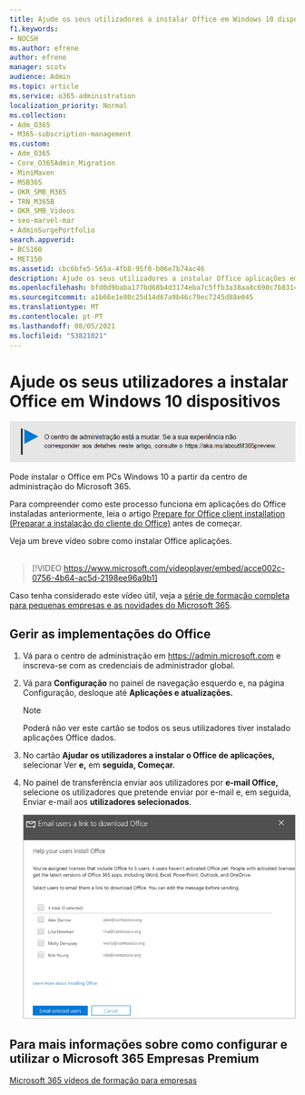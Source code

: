 ```yaml
---
title: Ajude os seus utilizadores a instalar Office em Windows 10 dispositivos
f1.keywords:
- NOCSH
ms.author: efrene
author: efrene
manager: scotv
audience: Admin
ms.topic: article
ms.service: o365-administration
localization_priority: Normal
ms.collection:
- Adm_O365
- M365-subscription-management
ms.custom:
- Adm_O365
- Core_O365Admin_Migration
- MiniMaven
- MSB365
- OKR_SMB_M365
- TRN_M365B
- OKR_SMB_Videos
- seo-marvel-mar
- AdminSurgePortfolio
search.appverid:
- BCS160
- MET150
ms.assetid: cbc6bfe5-565a-4fb8-95f0-b06e7b74ac46
description: Ajude os seus utilizadores a instalar Office aplicações em Windows 10 dispositivos e instale o Office em PCs Windows 10 a partir da centro de administração do Microsoft 365.
ms.openlocfilehash: bfd0d9baba177bd68b4d3174eba7c5ffb3a38aa8c690c7b8314e5b298bdbdfc1
ms.sourcegitcommit: a1b66e1e80c25d14d67a9b46c79ec7245d88e045
ms.translationtype: MT
ms.contentlocale: pt-PT
ms.lasthandoff: 08/05/2021
ms.locfileid: "53821021"
---
```

# <a name="help-your-users-install-office-on-windows-10-devices"></a>Ajude os seus utilizadores a instalar Office em Windows 10 dispositivos

[![Etiqueta que informa que o centro de administração está a mudar e que pode encontrar mais detalhes em aka.ms/aboutM365preview.](../media/m365admincenterchanging.png)](/office365/admin/microsoft-365-admin-center-preview)

Pode instalar o Office em PCs Windows 10 a partir da centro de administração do Microsoft 365.
  
Para compreender como este processo funciona em aplicações do Office instaladas anteriormente, leia o artigo [Prepare for Office client installation (Preparar a instalação do cliente do Office)](prepare-for-office-client-deployment.md) antes de começar.

Veja um breve vídeo sobre como instalar Office aplicações.<br><br>

> [!VIDEO https://www.microsoft.com/videoplayer/embed/acce002c-0756-4b64-ac5d-2198ee96a9b1] 

Caso tenha considerado este vídeo útil, veja a [série de formação completa para pequenas empresas e as novidades do Microsoft 365](../business-video/index.yml).

## <a name="manage-office-deployments"></a>Gerir as implementações do Office

1. Vá para o centro de administração em <a href="https://go.microsoft.com/fwlink/p/?linkid=2024339" target="_blank">https://admin.microsoft.com</a> e inscreva-se com as credenciais de administrador global. 

2. Vá para **Configuração** no painel de navegação  esquerdo e, na página Configuração, desloque até **Aplicações e atualizações.**
    > [!NOTE]
    > Poderá não ver este cartão se todos os seus utilizadores tiver instalado aplicações Office dados.
  
3. No cartão **Ajudar os utilizadores a instalar o Office de aplicações,** selecionar Ver **e,** em **seguida, Começar.**
    
4. No painel de transferência enviar aos utilizadores por **e-mail Office,** selecione os utilizadores que pretende enviar por e-mail e, em seguida, Enviar e-mail aos **utilizadores selecionados**.

   ![Selecione os utilizadores para enviar e-mail Office ligação de transferência.](../media/sendemailtousers.png)

## <a name="for-more-on-setting-up-and-using-microsoft-365-business-premium"></a>Para mais informações sobre como configurar e utilizar o Microsoft 365 Empresas Premium

[Microsoft 365 vídeos de formação para empresas](../business-video/index.yml)